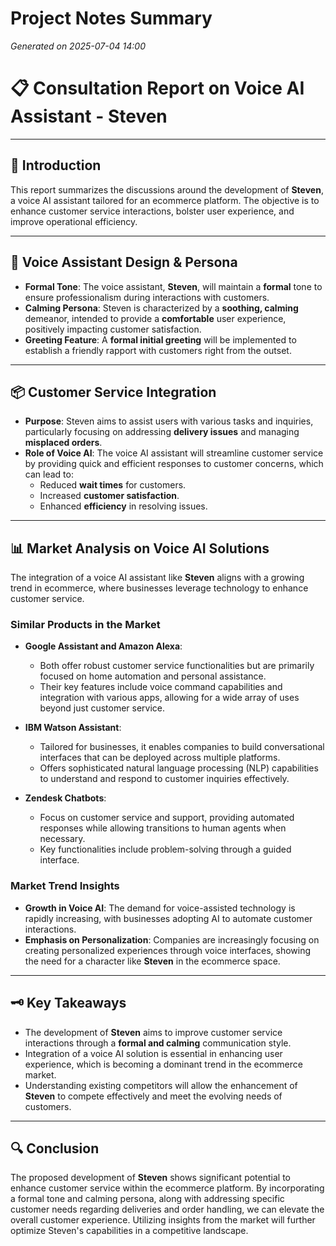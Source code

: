 # Project Notes Summary

*Generated on 2025-07-04 14:00*

# 📋 **Consultation Report on Voice AI Assistant - Steven**

---

## 👋 **Introduction**

This report summarizes the discussions around the development of **Steven**, a voice AI assistant tailored for an ecommerce platform. The objective is to enhance customer service interactions, bolster user experience, and improve operational efficiency.

---

## 🎤 **Voice Assistant Design & Persona**

- **Formal Tone**: The voice assistant, **Steven**, will maintain a **formal** tone to ensure professionalism during interactions with customers. 
- **Calming Persona**: Steven is characterized by a **soothing, calming** demeanor, intended to provide a **comfortable** user experience, positively impacting customer satisfaction.
- **Greeting Feature**: A **formal initial greeting** will be implemented to establish a friendly rapport with customers right from the outset.

---

## 📦 **Customer Service Integration**

- **Purpose**: Steven aims to assist users with various tasks and inquiries, particularly focusing on addressing **delivery issues** and managing **misplaced orders**.
- **Role of Voice AI**: The voice AI assistant will streamline customer service by providing quick and efficient responses to customer concerns, which can lead to:
  - Reduced **wait times** for customers.
  - Increased **customer satisfaction**.
  - Enhanced **efficiency** in resolving issues.

---

## 📊 **Market Analysis on Voice AI Solutions**

The integration of a voice AI assistant like **Steven** aligns with a growing trend in ecommerce, where businesses leverage technology to enhance customer service.

### Similar Products in the Market

- **Google Assistant and Amazon Alexa**:
  - Both offer robust customer service functionalities but are primarily focused on home automation and personal assistance.
  - Their key features include voice command capabilities and integration with various apps, allowing for a wide array of uses beyond just customer service.

- **IBM Watson Assistant**:
  - Tailored for businesses, it enables companies to build conversational interfaces that can be deployed across multiple platforms.
  - Offers sophisticated natural language processing (NLP) capabilities to understand and respond to customer inquiries effectively.

- **Zendesk Chatbots**:
  - Focus on customer service and support, providing automated responses while allowing transitions to human agents when necessary.
  - Key functionalities include problem-solving through a guided interface.

### Market Trend Insights

- **Growth in Voice AI**: The demand for voice-assisted technology is rapidly increasing, with businesses adopting AI to automate customer interactions.
- **Emphasis on Personalization**: Companies are increasingly focusing on creating personalized experiences through voice interfaces, showing the need for a character like **Steven** in the ecommerce space.

---

## 🗝️ **Key Takeaways**

- The development of **Steven** aims to improve customer service interactions through a **formal and calming** communication style.
- Integration of a voice AI solution is essential in enhancing user experience, which is becoming a dominant trend in the ecommerce market.
- Understanding existing competitors will allow the enhancement of **Steven** to compete effectively and meet the evolving needs of customers.

---

## 🔍 **Conclusion**

The proposed development of **Steven** shows significant potential to enhance customer service within the ecommerce platform. By incorporating a formal tone and calming persona, along with addressing specific customer needs regarding deliveries and order handling, we can elevate the overall customer experience. Utilizing insights from the market will further optimize Steven's capabilities in a competitive landscape.
